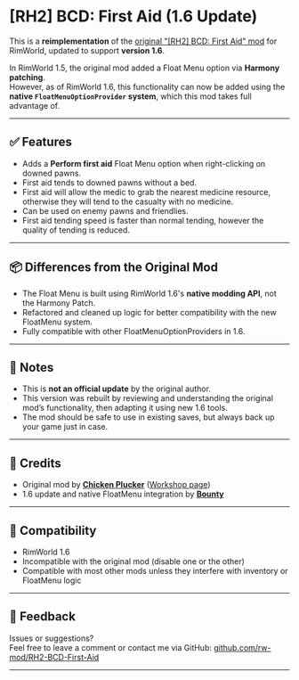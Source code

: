 # [RH2] BCD: First Aid (1.6 Update)

This is a **reimplementation** of the [original "[RH2] BCD: First Aid" mod](https://steamcommunity.com/sharedfiles/filedetails/?id=2563152474) for RimWorld, updated to support **version 1.6**.

In RimWorld 1.5, the original mod added a Float Menu option via **Harmony patching**.  
However, as of RimWorld 1.6, this functionality can now be added using the **native `FloatMenuOptionProvider` system**, which this mod takes full advantage of.

---

## ✅ Features

- Adds a **Perform first aid** Float Menu option when right-clicking on downed pawns.
- First aid tends to downed pawns without a bed.
- First aid will allow the medic to grab the nearest medicine resource, otherwise they will tend to the casualty with no medicine.
- Can be used on enemy pawns and friendlies.
- First aid tending speed is faster than normal tending, however the quality of tending is reduced.

---

## 📦 Differences from the Original Mod

- The Float Menu is built using RimWorld 1.6's **native modding API**, not the Harmony Patch.
- Refactored and cleaned up logic for better compatibility with the new FloatMenu system.
- Fully compatible with other FloatMenuOptionProviders in 1.6.

---

## 📌 Notes

- This is **not an official update** by the original author.
- This version was rebuilt by reviewing and understanding the original mod’s functionality, then adapting it using new 1.6 tools.
- The mod should be safe to use in existing saves, but always back up your game just in case.

---

## 📜 Credits

- Original mod by **[Chicken Plucker](https://steamcommunity.com/id/chickenplcker/)** ([Workshop page](https://steamcommunity.com/sharedfiles/filedetails/?id=2563152474))
- 1.6 update and native FloatMenu integration by **[Bounty](https://github.com/b0unt9)**

---

## 🔧 Compatibility

- RimWorld 1.6
- Incompatible with the original mod (disable one or the other)
- Compatible with most other mods unless they interfere with inventory or FloatMenu logic

---

## 💬 Feedback

Issues or suggestions?  
Feel free to leave a comment or contact me via GitHub: [github.com/rw-mod/RH2-BCD-First-Aid](https://github.com/rw-mod/RH2-BCD-First-Aid)

---